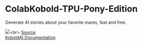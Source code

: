 # ColabKobold-TPU-Pony-Edition
Generate AI stories about your favorite mares, fast and free.<br>

[![](https://img.shields.io/static/v1?message=Open%20in%20Colab&logo=googlecolab&labelColor=5c5c5c&color=0f80c1&label=%20&style=for-the-badge)](https://colab.research.google.com/github/g-l-i-t-c-h-o-r-s-e/ColabKobold-TPU-Pony-Edition/blob/main/ColabKobold_TPU_(Pony_Edition).ipynb)<br>
[Source](https://colab.research.google.com/github/KoboldAI/KoboldAI-Client/blob/main/colab/TPU.ipynb)<br>
[KoboldAI Documentation](https://github.com/KoboldAI/KoboldAI-Client)
